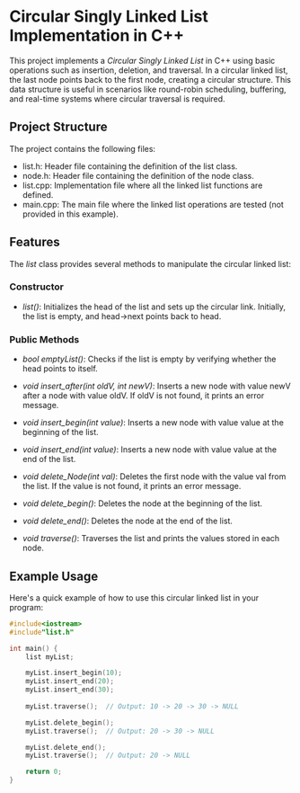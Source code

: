 # Circular Singly Linked List Implementation in C++

This project implements a *Circular Singly Linked List* in C++ using basic operations such as insertion, deletion, and traversal. In a circular linked list, the last node points back to the first node, creating a circular structure. This data structure is useful in scenarios like round-robin scheduling, buffering, and real-time systems where circular traversal is required.

## Project Structure

The project contains the following files:

- list.h: Header file containing the definition of the list class.
- node.h: Header file containing the definition of the node class.
- list.cpp: Implementation file where all the linked list functions are defined.
- main.cpp: The main file where the linked list operations are tested (not provided in this example).

## Features

The *list* class provides several methods to manipulate the circular linked list:

### Constructor
- *list()*: Initializes the head of the list and sets up the circular link. Initially, the list is empty, and head->next points back to head.

### Public Methods

- *bool emptyList()*: Checks if the list is empty by verifying whether the head points to itself.

- *void insert_after(int oldV, int newV)*: Inserts a new node with value newV after a node with value oldV. If oldV is not found, it prints an error message.

- *void insert_begin(int value)*: Inserts a new node with value value at the beginning of the list.

- *void insert_end(int value)*: Inserts a new node with value value at the end of the list.

- *void delete_Node(int val)*: Deletes the first node with the value val from the list. If the value is not found, it prints an error message.

- *void delete_begin()*: Deletes the node at the beginning of the list.

- *void delete_end()*: Deletes the node at the end of the list.

- *void traverse()*: Traverses the list and prints the values stored in each node.

## Example Usage

Here's a quick example of how to use this circular linked list in your program:

```cpp
#include<iostream>
#include"list.h"

int main() {
    list myList;

    myList.insert_begin(10);
    myList.insert_end(20);
    myList.insert_end(30);
    
    myList.traverse();  // Output: 10 -> 20 -> 30 -> NULL

    myList.delete_begin();
    myList.traverse();  // Output: 20 -> 30 -> NULL

    myList.delete_end();
    myList.traverse();  // Output: 20 -> NULL

    return 0;
}
